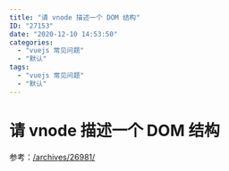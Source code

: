 ```yaml
---
title: "请 vnode 描述一个 DOM 结构"
ID: "27153"
date: "2020-12-10 14:53:50"
categories: 
  - "vuejs 常见问题"
  - "默认"
tags: 
  - "vuejs 常见问题"
  - "默认"
---
```


# 请 vnode 描述一个 DOM 结构

参考：[/archives/26981/](/archives/26981/)
